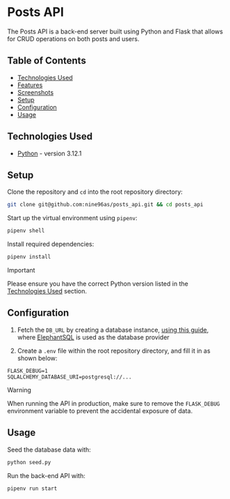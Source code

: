 # Posts API

The Posts API is a back-end server built using Python and Flask that allows for CRUD operations on both posts and users.

## Table of Contents

- [Technologies Used](#technologies-used)
- [Features](#features)
- [Screenshots](#screenshots)
- [Setup](#setup)
- [Configuration](#configuration)
- [Usage](#usage)

## Technologies Used

- [Python](https://www.python.org/) - version 3.12.1

## Setup

Clone the repository and `cd` into the root repository directory:

```sh
git clone git@github.com:nine96as/posts_api.git && cd posts_api
```

Start up the virtual environment using `pipenv`:

```sh
pipenv shell
```

Install required dependencies:

```sh
pipenv install
```

> [!important]
> Please ensure you have the correct Python version listed in the [Technologies Used](#technologies-used) section.

## Configuration

1. Fetch the `DB_URL` by creating a database instance, [using this guide](https://www.elephantsql.com/docs/index.html), where [ElephantSQL](https://www.elephantsql.com/) is used as the database provider

2. Create a `.env` file within the root repository directory, and fill it in as shown below:

```env
FLASK_DEBUG=1
SQLALCHEMY_DATABASE_URI=postgresql://...
```

> [!warning]
> When running the API in production, make sure to remove the `FLASK_DEBUG` environment variable to prevent the accidental exposure of data.

## Usage

Seed the database data with:

```sh
python seed.py
```

Run the back-end API with:

```sh
pipenv run start
```
